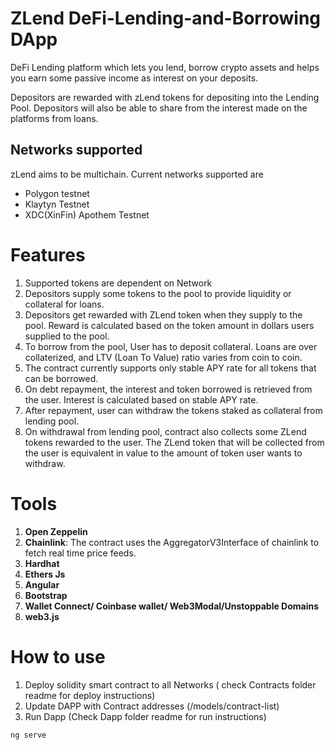# ZLend DeFi-Lending-and-Borrowing DApp
DeFi Lending platform which lets you lend, borrow crypto assets and helps you earn some passive income as interest on your deposits.

Depositors are rewarded with zLend tokens for depositing into the Lending Pool. Depositors will also be able to share from the interest made on the platforms from loans.

## Networks supported
zLend aims to be multichain. Current networks supported are

- Polygon testnet
- Klaytyn Testnet
- XDC(XinFin) Apothem Testnet


# Features
1. Supported tokens are dependent on Network
2. Depositors supply some tokens to the pool to provide liquidity or collateral for loans.
3. Depositors get rewarded with ZLend token when they supply to the pool. Reward is calculated based on the token amount in dollars users supplied to the pool.
4. To borrow from the pool, User has to deposit collateral. Loans are over collaterized, and LTV (Loan To Value) ratio varies from coin to coin.
5. The contract currently supports only stable APY rate for all tokens that can be borrowed.
6. On debt repayment, the interest and token borrowed is retrieved from the user. Interest is calculated based on stable APY rate. 
7. After repayment, user can withdraw the tokens staked as collateral from lending pool.
8. On withdrawal from lending pool, contract also collects some ZLend tokens rewarded to the user. The ZLend token that will be collected from the user is equivalent in value to the amount of token user wants to withdraw.

# Tools
1. **Open Zeppelin**
2. **Chainlink**: The contract uses the AggregatorV3Interface of chainlink to fetch real time price feeds.
3. **Hardhat**
4. **Ethers Js** 
5. **Angular**
6. **Bootstrap**
7. **Wallet Connect/ Coinbase wallet/ Web3Modal/Unstoppable Domains**
8. **web3.js**



# How to use
1. Deploy solidity smart contract to all Networks ( check Contracts folder readme for deploy instructions)
2. Update DAPP with Contract addresses (/models/contract-list)
3. Run Dapp (Check Dapp folder readme for run instructions)
```
ng serve
```
 

